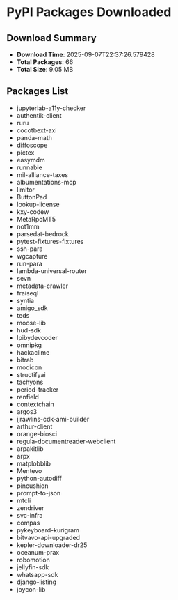# PyPI Packages Downloaded

## Download Summary
- **Download Time**: 2025-09-07T22:37:26.579428
- **Total Packages**: 66
- **Total Size**: 9.05 MB

## Packages List
- jupyterlab-a11y-checker
- authentik-client
- ruru
- cocotbext-axi
- panda-math
- diffoscope
- pictex
- easymdm
- runnable
- mil-alliance-taxes
- albumentations-mcp
- limitor
- ButtonPad
- lookup-license
- kxy-codew
- MetaRpcMT5
- not1mm
- parsedat-bedrock
- pytest-fixtures-fixtures
- ssh-para
- wgcapture
- run-para
- lambda-universal-router
- sevn
- metadata-crawler
- fraiseql
- syntia
- amigo_sdk
- teds
- moose-lib
- hud-sdk
- lpibydevcoder
- omnipkg
- hackaclime
- bitrab
- modicon
- structifyai
- tachyons
- period-tracker
- renfield
- contextchain
- argos3
- jjrawlins-cdk-ami-builder
- arthur-client
- orange-biosci
- regula-documentreader-webclient
- arpakitlib
- arpx
- matplobblib
- Mentevo
- python-autodiff
- pincushion
- prompt-to-json
- mtcli
- zendriver
- svc-infra
- compas
- pykeyboard-kurigram
- bitvavo-api-upgraded
- kepler-downloader-dr25
- oceanum-prax
- robomotion
- jellyfin-sdk
- whatsapp-sdk
- django-listing
- joycon-lib
